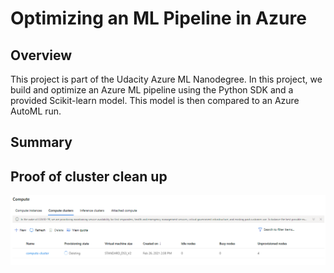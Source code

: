 # Optimizing an ML Pipeline in Azure

## Overview

This project is part of the Udacity Azure ML Nanodegree.
In this project, we build and optimize an Azure ML pipeline using the Python SDK and a provided Scikit-learn model.
This model is then compared to an Azure AutoML run.

## Summary










## Proof of cluster clean up



![image_cluster_deleting](https://github.com/dinaAbdelrahman/Optimize_ML_pipeline_Azure/blob/main/snaps_project/41-cluster_deleting.PNG)


```python

```
